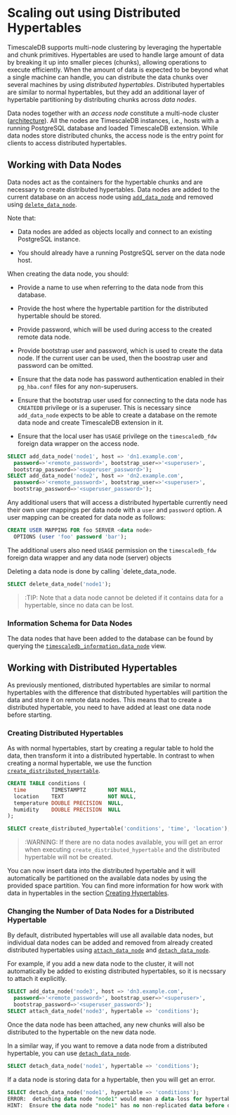 # Scaling out using Distributed Hypertables

TimescaleDB supports multi-node clustering by leveraging the hypertable and chunk primitives.
Hypertables are used to handle large amount of data by breaking it up
into smaller pieces (chunks), allowing operations to execute efficiently. When
the amount of data is expected to be beyond what a single machine can handle,
you can distribute the data chunks over several machines by using
*distributed hypertables*.
Distributed hypertables are similar to normal hypertables, but they
add an additional layer of hypertable partitioning by distributing chunks
across *data nodes*.

Data nodes together with an *access node* constitute a multi-node cluster
([architecture][]). All the nodes are TimescaleDB instances,
i.e., hosts with a running PostgreSQL database and loaded TimescaleDB extension.
While data nodes store distributed chunks, the access node is
the entry point for clients to access distributed hypertables.

## Working with Data Nodes

Data nodes act as the containers for the hypertable chunks and are
necessary to create distributed hypertables. Data nodes are
added to the current database on an access node
using [`add_data_node`][add_data_node]
and removed using [`delete_data_node`][delete_data_node].

Note that:

* Data nodes are added as objects locally and connect to an
  existing PostgreSQL instance.

* You should already have a running PostgreSQL server on the data node host.

When creating the data node, you should:

* Provide a name to use when referring to the data node from
  this database.

* Provide the host where the hypertable partition for the distributed
  hypertable should be stored.
  
* Provide password, which will be used during access to
  the created remote data node.

* Provide bootstrap user and password, which is used to
  create the data node. If the current user can be used, then 
  the boostrap user and password can be omitted.
  
* Ensure that the data node has password authentication enabled 
  in their `pg_hba.conf` files for any non-superusers.

* Ensure that the bootstrap user used for connecting to the data node has
  `CREATEDB` privilege or is a superuser. 
  This is necessary since
  `add_data_node` expects to be able to create a
  database on the remote data node and create
  TimescaleDB extension in it.
  
* Ensure that the local user has `USAGE` privilege on the `timescaledb_fdw` 
  foreign data wrapper on the access node.
  
```sql
SELECT add_data_node('node1', host => 'dn1.example.com',
  password=>'<remote_password>', bootstrap_user=>'<superuser>',
  bootstrap_password=>'<superuser_password>');
SELECT add_data_node('node2', host => 'dn2.example.com',
  password=>'<remote_password>', bootstrap_user=>'<superuser>',
  bootstrap_password=>'<superuser_password>');
```

Any additional users that will access a distributed hypertable currently 
need their own user mappings per data node with a `user` and `password` option. 
A user mapping can be created for data node as follows: 

```sql
CREATE USER MAPPING FOR foo SERVER <data node> 
  OPTIONS (user 'foo' password 'bar');
```
The additional users also need `USAGE` permission on the `timescaledb_fdw` 
foreign data wrapper and any data node (server) objects 

Deleting a data node is done by calling `delete_data_node.

```sql
SELECT delete_data_node('node1');
```
>:TIP: Note that a data node cannot be deleted if it contains data for a
hypertable, since no data can be lost.

### Information Schema for Data Nodes

The data nodes that have been added to the database can be found by
querying the
[`timescaledb_information.data_node`][timescaledb_information-data_node] view.

## Working with Distributed Hypertables

As previously mentioned, distributed hypertables are similar to normal
hypertables with the difference that distributed hypertables will
partition the data and store it on remote data nodes. This means that
to create a distributed hypertable, you need to have added at least one data node
before starting.

### Creating Distributed Hypertables

As with normal hypertables, start by creating a regular
table to hold the data, then transform it into a distributed
hypertable. In contrast to when creating a normal hypertable, we use
the function
[`create_distributed_hypertable`][create_distributed_hypertable].

```sql
CREATE TABLE conditions (
  time        TIMESTAMPTZ       NOT NULL,
  location    TEXT              NOT NULL,
  temperature DOUBLE PRECISION  NULL,
  humidity    DOUBLE PRECISION  NULL
);

SELECT create_distributed_hypertable('conditions', 'time', 'location');
```

>:WARNING: If there are no data nodes available, you will get an error
>when executing `create_distributed_hypertable` and the distributed
>hypertable will not be created.

You can now insert data into the distributed hypertable and
it will automatically be partitioned on the available data nodes
by using the provided space partition. You
can find more information for how work with data in hypertables in the
section [Creating Hypertables][creating-hypertables].

### Changing the Number of Data Nodes for a Distributed Hypertable

By default, distributed hypertables will use all available data nodes,
but individual data nodes can be added and removed from already
created distributed hypertables using
[`attach_data_node`][attach_data_node] and
[`detach_data_node`][detach_data_node].

For example, if you add a new data node to the cluster, it will not automatically be
added to existing distributed hypertables, so it is necssary to attach
it explicitly.

```sql
SELECT add_data_node('node3', host => 'dn3.example.com',
  password=>'<remote_password>', bootstrap_user=>'<superuser>',
  bootstrap_password=>'<superuser_password>');
SELECT attach_data_node('node3', hypertable => 'conditions');
```

Once the data node has been attached, any new chunks will also be
distributed to the hypertable on the new data node.

In a similar way, if you want to remove a data node from a distributed
hypertable, you can use [`detach_data_node`][detach_data_node].

```sql
SELECT detach_data_node('node1', hypertable => 'conditions');
```

If a data node is storing data for a hypertable,
then you will get an error.

```sql
SELECT detach_data_node('node1', hypertable => 'conditions');
ERROR:  detaching data node "node1" would mean a data-loss for hypertable "conditions" since data node has the only data replica
HINT:  Ensure the data node "node1" has no non-replicated data before detaching it.
```

[add_data_node]: /api#add_data_node
[architecture]: /introduction/architecture#timescaledb-clustering
[attach_data_node]: /api#attach_data_node
[create_distributed_hypertable]: /api#create_distributed_hypertable
[creating-hypertables]: /getting-started/creating-hypertables
[delete_data_node]: /api#delete_data_node
[detach_data_node]: /api#detach_data_node
[timescaledb_information-data_node]: /api#timescaledb_information-data_node
